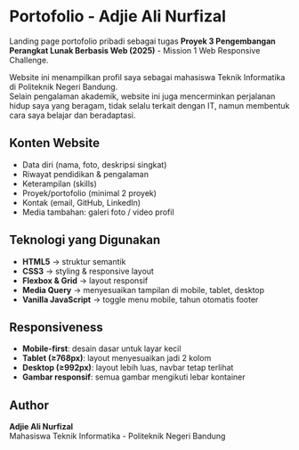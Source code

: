 # Portofolio - Adjie Ali Nurfizal

Landing page portofolio pribadi sebagai tugas **Proyek 3 Pengembangan Perangkat Lunak Berbasis Web (2025)** - Mission 1 Web Responsive Challenge.

Website ini menampilkan profil saya sebagai mahasiswa Teknik Informatika di Politeknik Negeri Bandung.  
Selain pengalaman akademik, website ini juga mencerminkan perjalanan hidup saya yang beragam, tidak selalu terkait dengan IT, namun membentuk cara saya belajar dan beradaptasi.

## Konten Website
- Data diri (nama, foto, deskripsi singkat)
- Riwayat pendidikan & pengalaman
- Keterampilan (skills)
- Proyek/portofolio (minimal 2 proyek)
- Kontak (email, GitHub, LinkedIn)
- Media tambahan: galeri foto / video profil

## Teknologi yang Digunakan
- **HTML5** → struktur semantik
- **CSS3** → styling & responsive layout
- **Flexbox & Grid** → layout responsif
- **Media Query** → menyesuaikan tampilan di mobile, tablet, desktop
- **Vanilla JavaScript** → toggle menu mobile, tahun otomatis footer

## Responsiveness
- **Mobile-first**: desain dasar untuk layar kecil
- **Tablet (≥768px)**: layout menyesuaikan jadi 2 kolom
- **Desktop (≥992px)**: layout lebih luas, navbar tetap terlihat
- **Gambar responsif**: semua gambar mengikuti lebar kontainer

## Author
**Adjie Ali Nurfizal**  
Mahasiswa Teknik Informatika - Politeknik Negeri Bandung  
